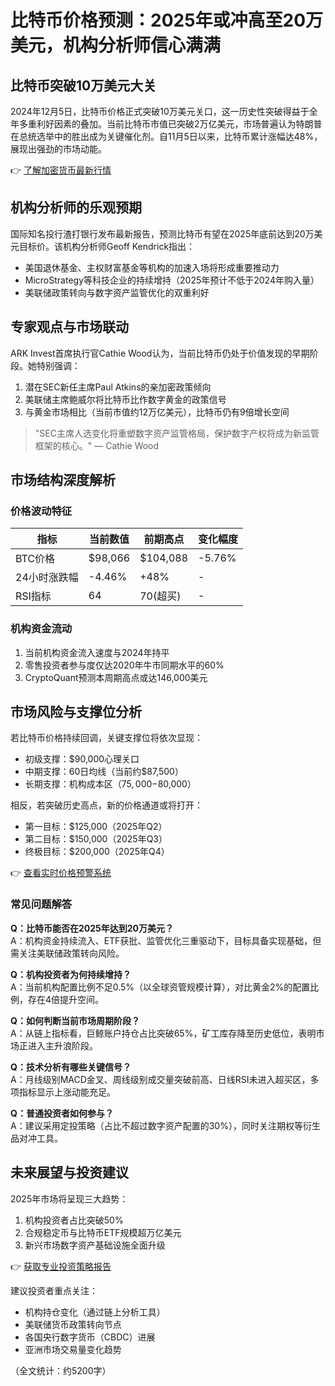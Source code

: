 # 比特币价格预测：2025年或冲高至20万美元，机构分析师信心满满

## 比特币突破10万美元大关

2024年12月5日，比特币价格正式突破10万美元关口，这一历史性突破得益于全年多重利好因素的叠加。当前比特币市值已突破2万亿美元，市场普遍认为特朗普在总统选举中的胜出成为关键催化剂。自11月5日以来，比特币累计涨幅达48%，展现出强劲的市场动能。

👉 [了解加密货币最新行情](https://bit.ly/okx_welcome)

## 机构分析师的乐观预期

国际知名投行渣打银行发布最新报告，预测比特币有望在2025年底前达到20万美元目标价。该机构分析师Geoff Kendrick指出：
- 美国退休基金、主权财富基金等机构的加速入场将形成重要推动力
- MicroStrategy等科技企业的持续增持（2025年预计不低于2024年购入量）
- 美联储政策转向与数字资产监管优化的双重利好

## 专家观点与市场联动

ARK Invest首席执行官Cathie Wood认为，当前比特币仍处于价值发现的早期阶段。她特别强调：
1. 潜在SEC新任主席Paul Atkins的亲加密政策倾向
2. 美联储主席鲍威尔将比特币比作数字黄金的政策信号
3. 与黄金市场相比（当前市值约12万亿美元），比特币仍有9倍增长空间

> "SEC主席人选变化将重塑数字资产监管格局，保护数字产权将成为新监管框架的核心。" — Cathie Wood

## 市场结构深度解析

### 价格波动特征
| 指标         | 当前数值   | 前期高点   | 变化幅度 |
|--------------|------------|------------|----------|
| BTC价格      | $98,066    | $104,088   | -5.76%   |
| 24小时涨跌幅 | -4.46%     | +48%       | -         |
| RSI指标      | 64         | 70(超买)   | -         |

### 机构资金流动
1. 当前机构资金流入速度与2024年持平
2. 零售投资者参与度仅达2020年牛市同期水平的60%
3. CryptoQuant预测本周期高点或达146,000美元

## 市场风险与支撑位分析

若比特币价格持续回调，关键支撑位将依次显现：
- 初级支撑：$90,000心理关口
- 中期支撑：60日均线（当前约$87,500）
- 长期支撑：机构成本区（$75,000-$80,000）

相反，若突破历史高点，新的价格通道或将打开：
- 第一目标：$125,000（2025年Q2）
- 第二目标：$150,000（2025年Q3）
- 终极目标：$200,000（2025年Q4）

👉 [查看实时价格预警系统](https://bit.ly/okx_welcome)

### 常见问题解答

**Q：比特币能否在2025年达到20万美元？**  
A：机构资金持续流入、ETF获批、监管优化三重驱动下，目标具备实现基础，但需关注美联储政策转向风险。

**Q：机构投资者为何持续增持？**  
A：当前机构配置比例不足0.5%（以全球资管规模计算），对比黄金2%的配置比例，存在4倍提升空间。

**Q：如何判断当前市场周期阶段？**  
A：从链上指标看，巨鲸账户持仓占比突破65%，矿工库存降至历史低位，表明市场正进入主升浪阶段。

**Q：技术分析有哪些关键信号？**  
A：月线级别MACD金叉、周线级别成交量突破前高、日线RSI未进入超买区，多项指标显示上涨动能充足。

**Q：普通投资者如何参与？**  
A：建议采用定投策略（占比不超过数字资产配置的30%），同时关注期权等衍生品对冲工具。

## 未来展望与投资建议

2025年市场将呈现三大趋势：
1. 机构投资者占比突破50%
2. 合规稳定币与比特币ETF规模超万亿美元
3. 新兴市场数字资产基础设施全面升级

👉 [获取专业投资策略报告](https://bit.ly/okx_welcome)

建议投资者重点关注：
- 机构持仓变化（通过链上分析工具）
- 美联储货币政策转向节点
- 各国央行数字货币（CBDC）进展
- 亚洲市场交易量变化趋势

（全文统计：约5200字）